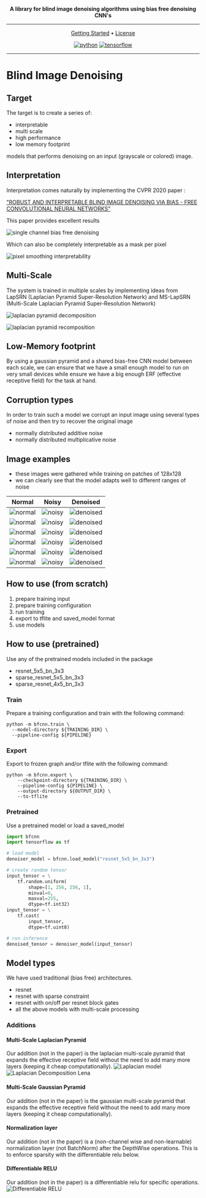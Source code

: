 <div align="center">

**A library for blind image denoising algorithms using bias free denoising CNN's**
___

[Getting Started](#Pretrained) •
[License](https://github.com/NikolasMarkou/blind_image_denoising/blob/main/LICENSE)

[![python](https://img.shields.io/badge/python-3.6%2B-green)]()
[![tensorflow](https://img.shields.io/badge/tensorflow-2.8%2B-green)]()

</div>

___

# Blind Image Denoising

## Target
The target is to create a series of:

* interpretable
* multi scale
* high performance
* low memory footprint
 
models that performs denoising on an input (grayscale or colored) image. 

## Interpretation 
Interpretation comes naturally by implementing the CVPR 2020 paper : 

["ROBUST AND INTERPRETABLE BLIND IMAGE DENOISING VIA BIAS - FREE CONVOLUTIONAL NEURAL NETWORKS"](https://arxiv.org/abs/1906.05478)

This paper provides excellent results

![](images/readme/bfcnn_noisy_1.png "single channel bias free denoising")

Which can also be completely interpretable as a mask per pixel

![](images/readme/bfcnn_noisy_2.png "pixel smoothing interpretability")

## Multi-Scale
The system is trained in multiple scales by implementing ideas 
from LapSRN (Laplacian Pyramid Super-Resolution Network) and MS-LapSRN (Multi-Scale Laplacian Pyramid Super-Resolution Network)

![](images/readme/laplacian_pyramid_decomposition.png "laplacian pyramid decomposition")

![](images/readme/laplacian_pyramid_recomposition.png "laplacian pyramid recomposition")

## Low-Memory footprint
By using a gaussian pyramid and a shared bias-free CNN model between each scale, 
we can ensure that we have a small enough model to run on very small devices while ensure we
have a big enough ERF (effective receptive field) for the task at hand.

## Corruption types
In order to train such a model we corrupt an input image using 
several types of noise and then try to recover the original image

* normally distributed additive noise
* normally distributed multiplicative noise

## Image examples

* these images were gathered while training on patches of 128x128
* we can clearly see that the model adapts well to different ranges of noise

|Normal                   |  Noisy                  |  Denoised               |
|-------------------------|-------------------------|-------------------------|
![](images/readme/bfcnn_input_normal_2.png "normal") | ![](images/readme/bfcnn_input_noisy_2.png "noisy") |![](images/readme/bfcnn_input_denoised_2.png "denoised")|
![](images/readme/bfcnn_input_normal_6.png "normal") | ![](images/readme/bfcnn_input_noisy_6.png "noisy") |![](images/readme/bfcnn_input_denoised_6.png "denoised")|
![](images/readme/bfcnn_input_normal_5.png "normal") | ![](images/readme/bfcnn_input_noisy_5.png "noisy") |![](images/readme/bfcnn_input_denoised_5.png "denoised")|
![](images/readme/bfcnn_input_normal_0.png "normal") | ![](images/readme/bfcnn_input_noisy_0.png "noisy") |![](images/readme/bfcnn_input_denoised_0.png "denoised")|
![](images/readme/bfcnn_input_normal_3.png "normal") | ![](images/readme/bfcnn_input_noisy_3.png "noisy") |![](images/readme/bfcnn_input_denoised_3.png "denoised")|
![](images/readme/bfcnn_input_normal_1.png "normal") | ![](images/readme/bfcnn_input_noisy_1.png "noisy") |![](images/readme/bfcnn_input_denoised_1.png "denoised")|


## How to use (from scratch)

1. prepare training input
2. prepare training configuration
3. run training
4. export to tflite and saved_model format
5. use models

## How to use (pretrained)

Use any of the pretrained models included in the package
* resnet_5x5_bn_3x3
* sparse_resnet_5x5_bn_3x3
* sparse_resnet_4x5_bn_3x3

### Train
Prepare a training configuration and train with the following command:  
```
python -m bfcnn.train \ 
  --model-directory ${TRAINING_DIR} \ 
  --pipeline-config ${PIPELINE}
```
### Export
Export to frozen graph and/or tflite with the following command:
```
python -m bfcnn.export \
    --checkpoint-directory ${TRAINING_DIR} \
    --pipeline-config ${PIPELINE} \
    --output-directory ${OUTPUT_DIR} \
    --to-tflite
```

### Pretrained
Use a pretrained model or load a saved_model

```python
import bfcnn
import tensorflow as tf

# load model
denoiser_model = bfcnn.load_model("resnet_5x5_bn_3x3")

# create random tensor
input_tensor = \
    tf.random.uniform(
        shape=[1, 256, 256, 1],
        minval=0,
        maxval=255,
        dtype=tf.int32)
input_tensor = \
    tf.cast(
        input_tensor,
        dtype=tf.uint8)

# run inference
denoised_tensor = denoiser_model(input_tensor)
```

## Model types
We have used traditional (bias free) architectures.
* resnet
* resnet with sparse constraint
* resnet with on/off per resnet block gates 
* all the above models with multi-scale processing

### Additions
#### Multi-Scale Laplacian Pyramid
Our addition (not in the paper) is the laplacian multi-scale pyramid
that expands the effective receptive field without the need to add many more layers (keeping it cheap computationally).
![](images/readme/laplacian_model.png "Laplacian model")
![](images/readme/laplacian_decomposition_lena.png "Laplacian Decomposition Lena")

#### Multi-Scale Gaussian Pyramid
Our addition (not in the paper) is the gaussian multi-scale pyramid
that expands the effective receptive field without the need to add many more layers (keeping it cheap computationally).

#### Normalization layer
Our addition (not in the paper) is a (non-channel wise and non-learnable) normalization layer (not BatchNorm) 
after the DepthWise operations. This is to enforce sparsity with the differentiable relu below.

#### Differentiable RELU
Our addition (not in the paper) is a differentiable relu for specific operations.
![](images/readme/differentiable_relu.png "Differentiable RELU")





